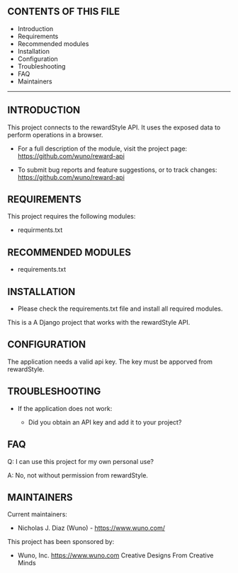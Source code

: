 CONTENTS OF THIS FILE
---------------------
   
 * Introduction
 * Requirements
 * Recommended modules
 * Installation
 * Configuration
 * Troubleshooting
 * FAQ
 * Maintainers


------------


INTRODUCTION
------------

This project connects to the rewardStyle API. It uses the exposed data to perform operations in a browser. 

 * For a full description of the module, visit the project page:
   https://github.com/wuno/reward-api

 * To submit bug reports and feature suggestions, or to track changes:
   https://github.com/wuno/reward-api


REQUIREMENTS
------------

This project requires the following modules:

 * requirments.txt


RECOMMENDED MODULES
-------------------

 * requirements.txt


INSTALLATION
------------

 * Please check the requirements.txt file and install all required modules.


This is a A Django project that works with the rewardStyle API.


CONFIGURATION
-------------

The application needs a valid api key. The key must be apporved from rewardStyle.


TROUBLESHOOTING
---------------

 * If the application does not work:

   - Did you obtain an API key and add it to your project?


FAQ
---

Q: I can use this project for my own personal use?

A: No, not without permission from rewardStyle.


MAINTAINERS
-----------

Current maintainers:
 * Nicholas J. Diaz (Wuno) - https://www.wuno.com/

This project has been sponsored by:
 * Wuno, Inc. https://www.wuno.com
   Creative Designs From Creative Minds